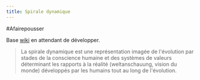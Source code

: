 ```yaml
---
title: Spirale dynamique
---
```

#Afairepousser 

Base [wiki](https://fr.wikipedia.org/wiki/Spirale_dynamique) en attendant de développer.

>La spirale dynamique est une représentation imagée de l'évolution par stades de la conscience humaine et des systèmes de valeurs déterminant les rapports à la réalité (weltanschauung, vision du monde) développés par les humains tout au long de l'évolution.

